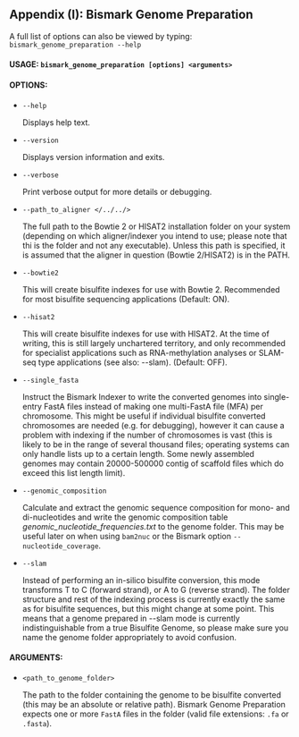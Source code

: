 
## Appendix (I): Bismark Genome Preparation
A full list of options can also be viewed by typing: `bismark_genome_preparation --help`

#### USAGE: `bismark_genome_preparation [options] <arguments>`

#### OPTIONS:

- `--help`

  Displays help text.

- `--version`

  Displays version information and exits.

- `--verbose`

  Print verbose output for more details or debugging.

- `--path_to_aligner </../../>`

  The full path to the Bowtie 2 or HISAT2 installation folder on your system (depending on which aligner/indexer you intend to use; please note that thi is the folder and not any executable). Unless this path is specified, it is assumed that the aligner in question (Bowtie 2/HISAT2) is in the PATH.

- `--bowtie2`

  This will create bisulfite indexes for use with Bowtie 2. Recommended for most bisulfite sequencing applications (Default: ON).

- `--hisat2`

  This will create bisulfite indexes for use with HISAT2. At the time of writing, this is still largely unchartered territory, and only recommended for specialist applications such as RNA-methylation analyses or SLAM-seq type applications (see also: --slam). (Default: OFF).

- `--single_fasta`

  Instruct the Bismark Indexer to write the converted genomes into single-entry FastA files instead of making one multi-FastA file (MFA) per chromosome. This might be useful if individual bisulfite converted chromosomes are needed (e.g. for debugging), however it can cause a problem with indexing if the number of chromosomes is vast (this is likely to be in the range of several thousand files; operating systems can only handle lists up to a certain length. Some newly assembled genomes may contain 20000-500000 contig of scaffold files which do exceed this list length limit).

- `--genomic_composition`

  Calculate and extract the genomic sequence composition for mono- and di-nucleotides and write the genomic composition table *genomic\_nucleotide\_frequencies.txt* to the genome folder. This may be useful later on when using `bam2nuc` or the Bismark option `--nucleotide_coverage`.

- `--slam`

  Instead of performing an in-silico bisulfite conversion, this mode transforms T to C (forward strand), or A to G (reverse strand). The folder structure and rest of the indexing process is currently exactly the same as for bisulfite sequences, but this might change at some point. This means that a genome prepared in --slam mode is currently indistinguishable from a true Bisulfite Genome, so please make sure you name the genome folder appropriately to avoid confusion.



#### ARGUMENTS:

- `<path_to_genome_folder>`

  The path to the folder containing the genome to be bisulfite converted (this may be an absolute or relative path). Bismark Genome Preparation expects one or more `FastA` files in the folder (valid file extensions: `.fa` or `.fasta`).


